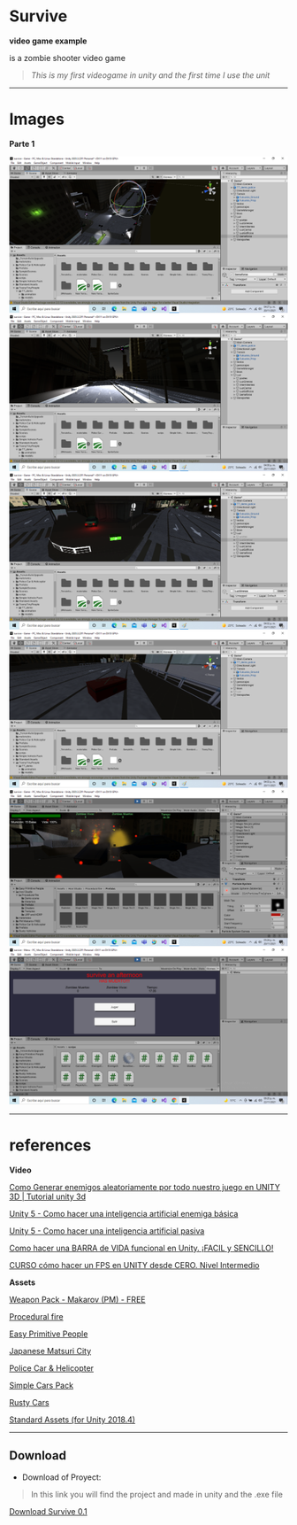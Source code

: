 # Survive

**video game example**

is a zombie shooter video game  
>*This is my first videogame in unity and the first time I use the unit*

___


# Images

**Parte 1**

![The lighting on the map](images/1.png)
![Helicopter](images/5.png)
![Life and ammo boxes](images/7.png)
![Life and ammo boxes](images/9.png)
![Fire](images/11.png)
![Menu](images/menu.png)

___

# references

**Video**

[Como Generar enemigos aleatoriamente por todo nuestro juego en UNITY 3D | Tutorial unity 3d](https://www.youtube.com/watch?v=gtbsKCf8qKw)

[Unity 5 - Como hacer una inteligencia artificial enemiga básica](https://www.youtube.com/watch?v=sQwNE-ETtAw)

[Unity 5 - Como hacer una inteligencia artificial pasiva](https://www.youtube.com/watch?v=_tKhBe7YDmA)

[Como hacer una BARRA de VIDA funcional en Unity. ¡FACIL y SENCILLO!](https://www.youtube.com/watch?v=k-nNM0TojEU)

[CURSO cómo hacer un FPS en UNITY desde CERO. Nivel Intermedio](https://www.youtube.com/playlist?list=PLrjSxxUlyA1pvD-iCFf_f59uuIGP7Aehm)

**Assets**

[Weapon Pack - Makarov (PM) - FREE](https://assetstore.unity.com/packages/3d/props/guns/weapon-pack-makarov-pm-free-131599)

[Procedural fire](https://assetstore.unity.com/packages/vfx/particles/fire-explosions/procedural-fire-141496)

[Easy Primitive People](https://assetstore.unity.com/packages/3d/characters/easy-primitive-people-161846)

[Japanese Matsuri City](https://assetstore.unity.com/packages/3d/environments/urban/japanese-matsuri-city-35619)

[Police Car & Helicopter](https://assetstore.unity.com/packages/3d/vehicles/land/police-car-helicopter-52496)

[Simple Cars Pack](https://assetstore.unity.com/packages/3d/vehicles/land/simple-cars-pack-97669)

[Rusty Cars](https://assetstore.unity.com/packages/3d/vehicles/rusty-cars-3437)

[Standard Assets (for Unity 2018.4)](https://assetstore.unity.com/packages/essentials/asset-packs/standard-assets-for-unity-2018-4-32351)

___

## Download

- Download of Proyect:

> In this link you will find the project and made in unity and the .exe file

[Download Survive 0.1](https://drive.google.com/drive/folders/1kkQjMYTEKJpRc53ZpL__3XtxY7uQsZa1?usp=sharing)



